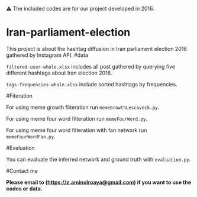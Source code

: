 :warning: The included codes are for our project developed in 2016.

# Iran-parliament-election

This project is about the hashtag diffusion in Iran parliament election 2016 gathered by Instagram API.
#data 

`filtered-user-whole.xlsx` includes all post gathered by querying five different hashtags about Iran election 2016.

`tags-frequencies-whole.xlsx` include sorted hashtags by frequencies.

#Fiteration

For using meme growth filteration run `memeGrowthLescoveck.py`. 

For using meme four word filteration run `memeFourWord.py`.

For using meme four word filteration with fan network run `memeFourWordFan.py`.

#Evaluation

You can evaluate the inferred network and ground truth with `evaluation.py`.

#Contact me

**Please email to (https://z.aminolroaya@gmail.com) if you want to use the codes or data.**


